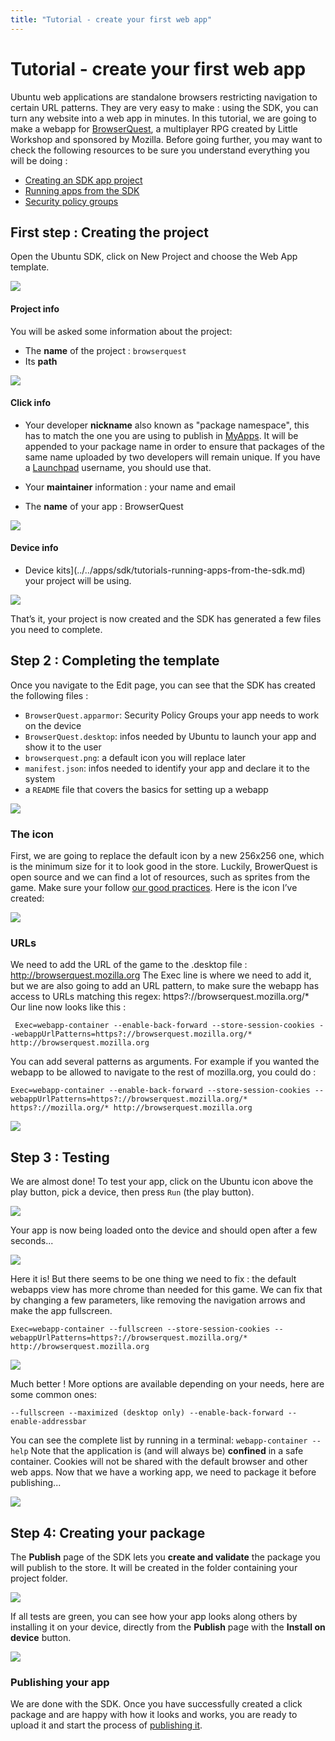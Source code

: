 ```yaml
---
title: "Tutorial - create your first web app"
---
```


# Tutorial - create your first web app

Ubuntu web applications are standalone browsers restricting navigation to
certain URL patterns. They are very easy to make : using the SDK, you can turn
any website into a web app in minutes. In this tutorial, we are going to make
a webapp for [BrowserQuest](http://browserquest.mozilla.org/), a multiplayer
RPG created by Little Workshop and sponsored by Mozilla. Before going further,
you may want to check the following resources to be sure you understand
everything you will be doing :

  * [Creating an SDK app project](../../apps/sdk/tutorials-creating-an-sdk-app-project.md)
  * [Running apps from the SDK](../../apps/sdk/tutorials-running-apps-from-the-sdk.md)
  * [Security policy groups](/en/publish/security-policy-groups/)

## First step : Creating the project

Open the Ubuntu SDK, click on New Project and choose the Web App template.

![](../../../media/web-apps-create-web-app.png)

#### Project info

You will be asked some information about the project:

  * The **name** of the project : `browserquest`
  * Its **path**

![](../../../media/4f9891d4-97fa-4594-b993-71f0ad7163c4-cms_page_media/132/choose-location.png)

#### Click info

  * Your developer **nickname** also known as "package namespace", this has to match the one you are using to publish in [MyApps](https://myapps.developer.ubuntu.com/dev/click-apps/). It will be appended to your package name in order to ensure that packages of the same name uploaded by two developers will remain unique. If you have a [Launchpad](https://launchpad.net/) username, you should use that.

  * Your **maintainer** information : your name and email
  * The **name** of your app : BrowserQuest

![](../../../media/bac1ee34-c268-4ed4-b910-a99edc40639d-cms_page_media/132/click-parms.png)

#### Device info

  * Device kits](../../apps/sdk/tutorials-running-apps-from-the-sdk.md) your project will be using.

![](../../../media/1d592d68-772e-4f1b-8911-15d35cac2ca0-cms_page_media/132/device-kits.png)

That’s it, your project is now created and the SDK has generated a few files
you need to complete.

## Step 2 : Completing the template

Once you navigate to the Edit page, you can see that the SDK has created the
following files :

  * `BrowserQuest.apparmor`: Security Policy Groups your app needs to work on the device
  * `BrowserQuest.desktop`: infos needed by Ubuntu to launch your app and show it to the user
  * `browserquest.png`: a default icon you will replace later
  * `manifest.json`: infos needed to identify your app and declare it to the system
  * a `README` file that covers the basics for setting up a webapp

![](../../../media/web-apps-template.png)

### The icon

First, we are going to replace the default icon by a new 256x256 one, which is
the minimum size for it to look good in the store. Luckily, BrowerQuest is
open source and we can find a lot of resources, such as sprites from the game.
Make sure your follow [our good practices](/en/publish/creating-a-good-icon/).
Here is the icon I’ve created:

![](../../../media/890679e9-99d2-409a-8873-034483da3333-cms_page_media/132/browserquest.png)

### URLs

We need to add the URL of the game to the .desktop file :
http://browserquest.mozilla.org The Exec line is where we need to add it, but
we are also going to add an URL pattern, to make sure the webapp has access to
URLs matching this regex: https?://browserquest.mozilla.org/* Our line now
looks like this :

```
 Exec=webapp-container --enable-back-forward --store-session-cookies --webappUrlPatterns=https?://browserquest.mozilla.org/* http://browserquest.mozilla.org
```

You can add several patterns as arguments. For example if you wanted the
webapp to be allowed to navigate to the rest of mozilla.org, you could do :

```
Exec=webapp-container --enable-back-forward --store-session-cookies --webappUrlPatterns=https?://browserquest.mozilla.org/* https?://mozilla.org/* http://browserquest.mozilla.org
```

![](../../../media/web-apps-mainfest.png)

## Step 3 : Testing

We are almost done! To test your app, click on the Ubuntu icon above the play
button, pick a device, then press `Run` (the play button).

![](../../../media/4b1e83c7-08bb-46e0-bb6d-9dc71179e883-cms_page_media/132/test.png)

Your app is now being loaded onto the device and should open after a few
seconds...

![](../../../media/09e9ca8c-54c6-4638-89ff-c1ef8ccc402a-cms_page_media/132/bq1.png)

Here it is! But there seems to be one thing we need to fix : the default
webapps view has more chrome than needed for this game. We can fix that by
changing a few parameters, like removing the navigation arrows and make the
app fullscreen.

```
Exec=webapp-container --fullscreen --store-session-cookies --webappUrlPatterns=https?://browserquest.mozilla.org/* http://browserquest.mozilla.org
```

![](../../../media/35d4acae-438d-4f5d-9658-0aebeb1fa6b2-cms_page_media/132/bq5.png)

Much better ! More options are available depending on your needs, here are
some common ones:

```
--fullscreen --maximized (desktop only) --enable-back-forward --enable-addressbar
```

You can see the complete list by running in a terminal: `webapp-container
--help` Note that the application is (and will always be) **confined** in a
safe container. Cookies will not be shared with the default browser and other
web apps. Now that we have a working app, we need to package it before
publishing...

![](../../../media/web-apps-bq4.png)

## Step 4: Creating your package

The **Publish** page of the SDK lets you **create and validate** the package
you will publish to the store. It will be created in the folder containing
your project folder.

![](../../../media/388956c3-6098-4cee-ac54-3ee3b39d43e7-cms_page_media/132/publish.png)

If all tests are green, you can see how your app looks along others by
installing it on your device, directly from the **Publish** page with the
**Install on device** button.

![](../../../media/56f3041d-130b-4bb1-8e07-84921d0f0ae2-cms_page_media/132/bq3-small.png)

### **Publishing your app**

We are done with the SDK. Once you have successfully created a click package
and are happy with how it looks and works, you are ready to upload it and
start the process of [publishing it](/en/publish/).
